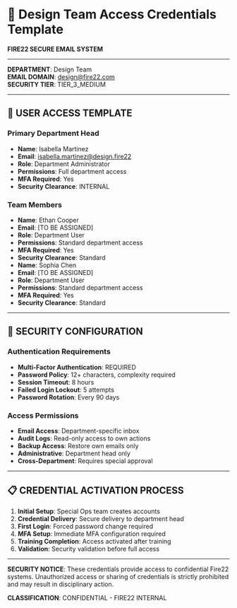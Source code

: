 # 🔑 Design Team Access Credentials Template

**FIRE22 SECURE EMAIL SYSTEM**

---

**DEPARTMENT**: Design Team  
**EMAIL DOMAIN**: design@fire22.com  
**SECURITY TIER**: TIER_3_MEDIUM

---

## 👤 **USER ACCESS TEMPLATE**

### **Primary Department Head**

- **Name**: Isabella Martinez
- **Email**: isabella.martinez@design.fire22
- **Role**: Department Administrator
- **Permissions**: Full department access
- **MFA Required**: Yes
- **Security Clearance**: INTERNAL

### **Team Members**

- **Name**: Ethan Cooper
- **Email**: [TO BE ASSIGNED]
- **Role**: Department User
- **Permissions**: Standard department access
- **MFA Required**: Yes
- **Security Clearance**: Standard
- **Name**: Sophia Chen
- **Email**: [TO BE ASSIGNED]
- **Role**: Department User
- **Permissions**: Standard department access
- **MFA Required**: Yes
- **Security Clearance**: Standard

---

## 🔐 **SECURITY CONFIGURATION**

### **Authentication Requirements**

- **Multi-Factor Authentication**: REQUIRED
- **Password Policy**: 12+ characters, complexity required
- **Session Timeout**: 8 hours
- **Failed Login Lockout**: 5 attempts
- **Password Rotation**: Every 90 days

### **Access Permissions**

- **Email Access**: Department-specific inbox
- **Audit Logs**: Read-only access to own actions
- **Backup Access**: Restore own emails only
- **Administrative**: Department head only
- **Cross-Department**: Requires special approval

---

## 📋 **CREDENTIAL ACTIVATION PROCESS**

1. **Initial Setup**: Special Ops team creates accounts
2. **Credential Delivery**: Secure delivery to department head
3. **First Login**: Forced password change required
4. **MFA Setup**: Immediate MFA configuration required
5. **Training Completion**: Access activated after training
6. **Validation**: Security validation before full access

---

**SECURITY NOTICE**: These credentials provide access to confidential Fire22 systems. Unauthorized access or sharing of credentials is strictly prohibited and may result in disciplinary action.

**CLASSIFICATION**: CONFIDENTIAL - FIRE22 INTERNAL

